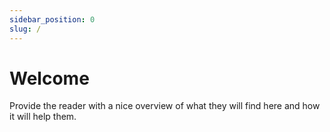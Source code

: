 ```yaml
---
sidebar_position: 0
slug: /
---
```


# Welcome

Provide the reader with a nice overview of what they will find here and how it will help them.
